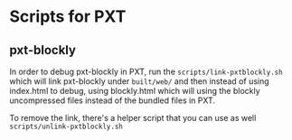 # Scripts for PXT

## pxt-blockly
In order to debug pxt-blockly in PXT, run the ``scripts/link-pxtblockly.sh`` which will link pxt-blockly under ``built/web/`` and then instead of using index.html to debug, using blockly.html which will using the blockly uncompressed files instead of the bundled files in PXT.

To remove the link, there's a helper script that you can use as well ``scripts/unlink-pxtblockly.sh``